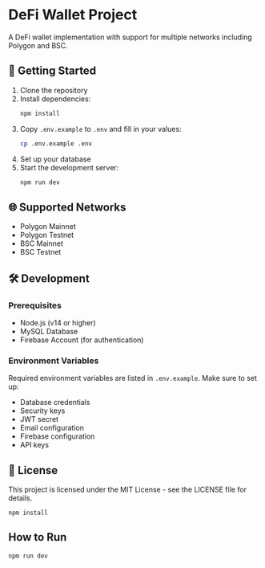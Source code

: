 # DeFi Wallet Project

A DeFi wallet implementation with support for multiple networks including Polygon and BSC.

## 🚀 Getting Started

1. Clone the repository
2. Install dependencies:
   ```bash
   npm install
   ```
3. Copy `.env.example` to `.env` and fill in your values:
   ```bash
   cp .env.example .env
   ```
4. Set up your database
5. Start the development server:
   ```bash
   npm run dev
   ```

## 🌐 Supported Networks

- Polygon Mainnet
- Polygon Testnet
- BSC Mainnet
- BSC Testnet

## 🛠️ Development

### Prerequisites
- Node.js (v14 or higher)
- MySQL Database
- Firebase Account (for authentication)

### Environment Variables
Required environment variables are listed in `.env.example`. Make sure to set up:
- Database credentials
- Security keys
- JWT secret
- Email configuration
- Firebase configuration
- API keys

## 📝 License

This project is licensed under the MIT License - see the LICENSE file for details.
```
npm install 
```
## How to Run

```
npm run dev 
```
